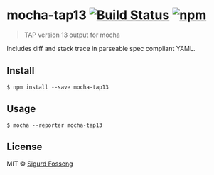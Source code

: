 # mocha-tap13 [![Build Status][travis-image]][travis-url] [![npm][npm-image]][npm-url]
[npm-image]: https://img.shields.io/npm/v/mocha-tap13.svg?style=flat
[npm-url]: https://npmjs.org/package/mocha-tap13
[travis-image]: https://travis-ci.org/laat/mocha-tap13.svg?branch=master
[travis-url]: https://travis-ci.org/laat/mocha-tap13

> TAP version 13 output for mocha

Includes diff and stack trace in parseable spec compliant YAML.

## Install

```
$ npm install --save mocha-tap13
```


## Usage

```
$ mocha --reporter mocha-tap13
```

## License

MIT © [Sigurd Fosseng](https://github.com/laat)
